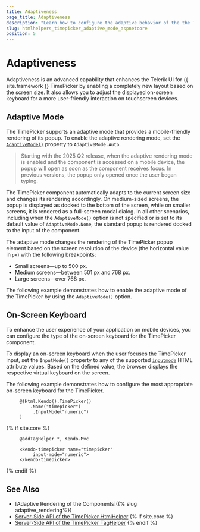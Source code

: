 ```yaml
---
title: Adaptiveness
page_title: Adaptiveness
description: "Learn how to configure the adaptive behavior of the the Telerik UI TimePicker component for {{ site.framework }}."
slug: htmlhelpers_timepicker_adaptive_mode_aspnetcore
position: 5
---
```


# Adaptiveness

Adaptiveness is an advanced capability that enhances the Telerik UI for {{ site.framework }} TimePicker by enabling a completely new layout based on the screen size. It also allows you to adjust the displayed on-screen keyboard for a more user-friendly interaction on touchscreen devices.

## Adaptive Mode

The TimePicker supports an adaptive mode that provides a mobile-friendly rendering of its popup. To enable the adaptive rendering mode, set the [`AdaptiveMode()`](/api/kendo.mvc.ui.fluent/timepickerbuilder#adaptivemodekendomvcuiadaptivemode) property to `AdaptiveMode.Auto`.

> Starting with the 2025 Q2 release, when the adaptive rendering mode is enabled and the component is accessed on a mobile device, the popup will open as soon as the component receives focus. In previous versions, the popup only opened once the user began typing.

The TimePicker component automatically adapts to the current screen size and changes its rendering accordingly. On medium-sized screens, the popup is displayed as docked to the bottom of the screen, while on smaller screens, it is rendered as a full-screen modal dialog. In all other scenarios, including when the `AdaptiveMode()` option is not specified or is set to its default value of `AdaptiveMode.None`, the standard popup is rendered docked to the input of the component.

The adaptive mode changes the rendering of the TimePicker popup element based on the screen resolution of the device (the horizontal value in `px`) with the following breakpoints:

* Small screens&mdash;up to 500 px.
* Medium screens&mdash;between 501 px and 768 px.
* Large screens&mdash;over 768 px.

The following example demonstrates how to enable the adaptive mode of the TimePicker by using the `AdaptiveMode()` option.

<demo metaUrl="timepicker/adaptive_mode/" height="600"></demo>

## On-Screen Keyboard

To enhance the user experience of your application on mobile devices, you can configure the type of the on-screen keyboard for the TimePicker component.

To display an on-screen keyboard when the user focuses the TimePicker input, set the `InputMode()` property to any of the supported <a href="https://developer.mozilla.org/en-US/docs/Web/HTML/Global_attributes/inputmode#values" target="_blank">`inputmode`</a> HTML attribute values. Based on the defined value, the browser displays the respective virtual keyboard on the screen.

The following example demonstrates how to configure the most appropriate on-screen keyboard for the TimePicker.

```HtmlHelper
     @(Html.Kendo().TimePicker()
	     .Name("timepicker")
          .InputMode("numeric")
     )
```
{% if site.core %}
```TagHelper
     @addTagHelper *, Kendo.Mvc

     <kendo-timepicker name="timepicker"
          input-mode="numeric">
     </kendo-timepicker>
```
{% endif %}

## See Also

* [Adaptive Rendering of the Components]({% slug adaptive_rendering%})
* [Server-Side API of the TimePicker HtmlHelper](/api/timepicker)
{% if site.core %}
* [Server-Side API of the TimePicker TagHelper](/api/taghelpers/timepicker)
{% endif %}
